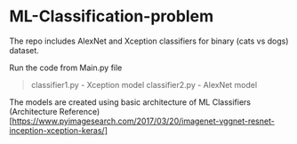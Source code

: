 # ML-Classification-problem
The repo includes AlexNet and Xception classifiers for binary (cats vs dogs) dataset.

Run the code from Main.py file 
>classifier1.py - Xception model
>classifier2.py - AlexNet model

The models are created using basic architecture of ML Classifiers
(Architecture Reference)[https://www.pyimagesearch.com/2017/03/20/imagenet-vggnet-resnet-inception-xception-keras/] 